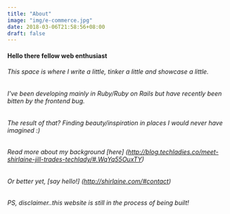 ```yaml
---
title: "About"
image: "img/e-commerce.jpg"
date: 2018-03-06T21:58:56+08:00
draft: false
---
```


#### Hello there fellow web enthusiast
  
###### This space is where I write a little, tinker a little and showcase a little.  
###### I've been developing mainly in Ruby/Ruby on Rails but have recently been bitten by the frontend bug.  
###### The result of that? Finding beauty/inspiration in places I would never have imagined :)
###### Read more about my background [here] (http://blog.techladies.co/meet-shirlaine-jill-trades-techlady/#.WqYq55OuxTY)
###### Or better yet, [say hello!] (http://shirlaine.com/#contact)
###### PS, disclaimer..this website is still in the process of being built!
